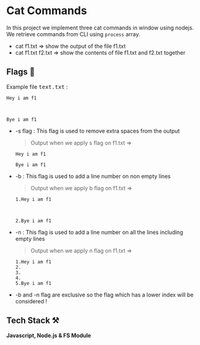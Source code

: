 # Cat Commands

In this project we implement three cat commands in window using nodejs.
We retrieve commands from CLI using 
`process` array.


- cat f1.txt => show the output of the file f1.txt
- cat f1.txt f2.txt => show the contents of file f1.txt and f2.txt together


## Flags 🏁

Example file <kbd>text.txt</kbd> :   
    
```
Hey i am f1
        


Bye i am f1
```

- -s flag : This flag is used to remove extra spaces from the output
    > Output when we apply s flag on f1.txt ⇒
    ```
    Hey i am f1

    Bye i am f1
    ```
    
- -b : This flag is used to add a line number on non empty lines
    > Output when we apply b flag on f1.txt ⇒
    ```
    1.Hey i am f1
            


    2.Bye i am f1
    ```

- -n : This flag is used to add a line number on all the lines including empty lines
    > Output when we apply n flag on f1.txt ⇒
    ```
    1.Hey i am f1
    2.
    3.
    4.
    5.Bye i am f1
    ```

- -b and -n flag are exclusive so the flag which has a lower index will be considered !

## Tech Stack ⚒

**Javascript, Node.js & FS Module**